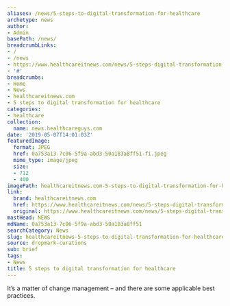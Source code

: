 ```yaml
---
aliases: /news/5-steps-to-digital-transformation-for-healthcare
archetype: news
author:
- Admin
basePath: /news/
breadcrumbLinks:
- /
- /news
- https://www.healthcareitnews.com/news/5-steps-digital-transformation-healthcare
- '#'
breadcrumbs:
- Home
- News
- healthcareitnews.com
- 5 steps to digital transformation for healthcare
categories:
- healthcare
collection:
  name: news.healthcareguys.com
date: '2019-05-07T14:01:03Z'
featuredImage:
  format: JPEG
  href: 0a753a13-7c06-5f9a-abd3-50a183a8ff51-fi.jpeg
  mime_type: image/jpeg
  size:
  - 712
  - 400
imagePath: healthcareitnews.com-5-steps-to-digital-transformation-for-healthcare
link:
  brand: healthcareitnews.com
  href: https://www.healthcareitnews.com/news/5-steps-digital-transformation-healthcare
  original: https://www.healthcareitnews.com/news/5-steps-digital-transformation-healthcare
mastHead: NEWS
mdName: 0a753a13-7c06-5f9a-abd3-50a183a8ff51
searchCategory: News
slug: healthcareitnews-5-steps-to-digital-transformation-for-healthcare
source: dropmark-curations
sub: brief
tags:
- News
title: 5 steps to digital transformation for healthcare
---
```


It’s a matter of change management – and there are some applicable best practices.